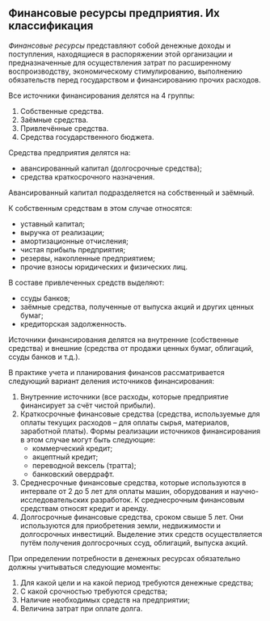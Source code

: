 Финансовые ресурсы предприятия. Их классификация
---
*Финансовые ресурсы* представляют собой денежные доходы и поступления, находящиеся в распоряжении этой организации и предназначенные для осуществления затрат по расширенному воспроизводству, экономическому стимулированию, выполнению обязательств перед государством и финансированию прочих расходов. 

Все источники финансирования делятся на 4 группы:

1. Собственные средства.
2. Заёмные средства.
3. Привлечённые средства.
4. Средства государственного бюджета. 

Средства предприятия делятся на:
- авансированный капитал (долгосрочные средства);
- средства краткосрочного назначения.

Авансированный капитал подразделяется на собственный и заёмный.

К собственным средствам в этом случае относятся:
- уставный капитал;
- выручка от реализации;
- амортизационные отчисления;
- чистая прибыль предприятия;
- резервы, накопленные предприятием;
- прочие взносы юридических и физических лиц.

В составе привлеченных средств выделяют:
- ссуды банков;
- заёмные средства, полученные от выпуска акций и других ценных бумаг;
- кредиторская задолженность.

Источники финансирования делятся на внутренние (собственные средства) и внешние (средства от продажи ценных бумаг, облигаций, ссуды банков и т.д.).

В практике учета и планирования финансов рассматривается следующий вариант деления источников финансирования: 

1. Внутренние источники (все расходы, которые предприятие финансирует за счёт чистой прибыли).
2. Краткосрочные финансовые средства (средства, используемые для оплаты текущих расходов – для оплаты сырья, материалов, заработной платы).
Формы реализации источников финансирования в этом случае могут быть следующие:
	- коммерческий кредит;
	- акцептный кредит;
	- переводной вексель (тратта);
	- банковский овердрафт.
3. Среднесрочные финансовые средства, которые используются в интервале от 2 до 5 лет для оплаты машин, оборудования и научно-исследовательских разработок. К среднесрочным финансовым средствам относят кредит и аренду.
4. Долгосрочные финансовые средства, сроком свыше 5 лет. Они используются для приобретения земли, недвижимости и долгосрочных инвестиций. Выделение этих средств осуществляется путём получения долгосрочных ссуд, облигаций, выпуска акций. 

При определении потребности в денежных ресурсах обязательно должны учитываться следующие моменты:

1. Для какой цели и на какой период требуются денежные средства;
2. С какой срочностью требуются средства;
3. Наличие необходимых средств на предприятии;
4. Величина затрат при оплате долга.
